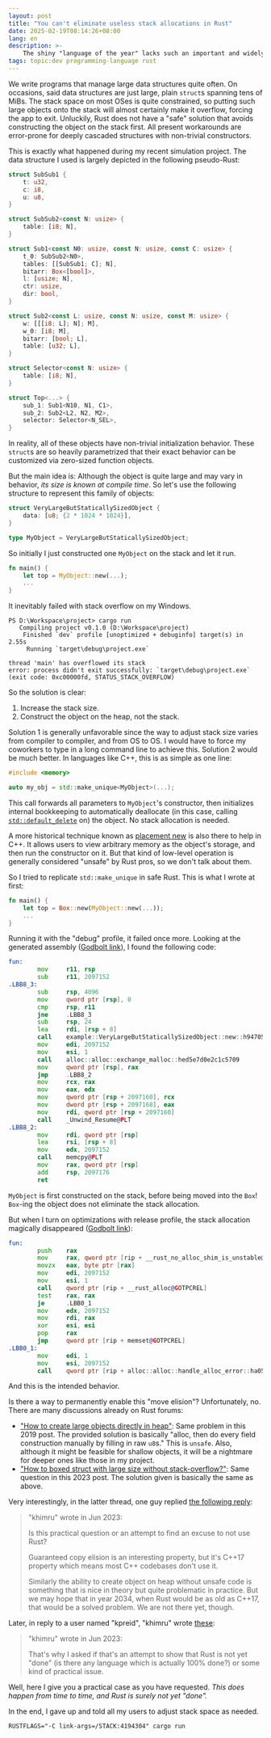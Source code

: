 ```yaml
---
layout: post
title: "You can't eliminate useless stack allocations in Rust"
date: 2025-02-19T08:14:26+08:00
lang: en
description: >-
    The shiny "language of the year" lacks such an important and widely-used feature.
tags: topic:dev programming-language rust
---
```


We write programs that manage large data structures quite often. On occasions, said data structures are just large, plain `struct`s spanning tens of MiBs. The stack space on most OSes is quite constrained, so putting such large objects onto the stack will almost certainly make it overflow, forcing the app to exit. Unluckily, Rust does not have a "safe" solution that avoids constructing the object on the stack first. All present workarounds are error-prone for deeply cascaded structures with non-trivial constructors.

This is exactly what happened during my recent simulation project. The data structure I used is largely depicted in the following pseudo-Rust:

```rust
struct SubSub1 {
    t: u32,
    c: i8,
    u: u8,
}

struct SubSub2<const N: usize> {
    table: [i8; N],
}

struct Sub1<const N0: usize, const N: usize, const C: usize> {
    t_0: SubSub2<N0>,
    tables: [[SubSub1; C]; N],
    bitarr: Box<[bool]>,
    l: [usize; N],
    ctr: usize,
    dir: bool,
}

struct Sub2<const L: usize, const N: usize, const M: usize> {
    w: [[[i8; L]; N]; M],
    w_0: [i8; M],
    bitarr: [bool; L],
    table: [u32; L],
}

struct Selector<const N: usize> {
    table: [i8; N],
}

struct Top<...> {
    sub_1: Sub1<N10, N1, C1>,
    sub_2: Sub2<L2, N2, M2>,
    selector: Selector<N_SEL>,
}
```

In reality, all of these objects have non-trivial initialization behavior. These `struct`s are so heavily parametrized that their exact behavior can be customized via zero-sized function objects.

But the main idea is: Although the object is quite large and may vary in behavior, *its size is known at compile time*. So let's use the following structure to represent this family of objects:

```rust
struct VeryLargeButStaticallySizedObject {
    data: [u8; {2 * 1024 * 1024}],
}

type MyObject = VeryLargeButStaticallySizedObject;
```

So initially I just constructed one `MyObject` on the stack and let it run.

```rust
fn main() {
    let top = MyObject::new(...);
    ...
}
```

It inevitably failed with stack overflow on my Windows.

```plain-text
PS D:\Workspace\project> cargo run            
   Compiling project v0.1.0 (D:\Workspace\project)
    Finished `dev` profile [unoptimized + debuginfo] target(s) in 2.55s
     Running `target\debug\project.exe`

thread 'main' has overflowed its stack
error: process didn't exit successfully: `target\debug\project.exe` (exit code: 0xc00000fd, STATUS_STACK_OVERFLOW)
```

So the solution is clear:

1. Increase the stack size.
2. Construct the object on the heap, not the stack.

Solution 1 is generally unfavorable since the way to adjust stack size varies from compiler to compiler, and from OS to OS. I would have to force my coworkers to type in a long command line to achieve this. Solution 2 would be much better. In languages like C++, this is as simple as one line:

```cpp
#include <memory>

auto my_obj = std::make_unique<MyObject>(...);
```

This call forwards all parameters to `MyObject`'s constructor, then initializes internal bookkeeping to automatically deallocate (in this case, calling [`std::default_delete`](https://en.cppreference.com/w/cpp/memory/default_delete) on) the object. No stack allocation is needed.

A more historical technique known as [placement new](https://en.cppreference.com/w/cpp/language/new#Placement_new) is also there to help in C++. It allows users to view arbitrary memory as the object's storage, and then run the constructor on it. But that kind of low-level operation is generally considered "unsafe" by Rust pros, so we don't talk about them.

So I tried to replicate `std::make_unique` in safe Rust. This is what I wrote at first:

```rust
fn main() {
    let top = Box::new(MyObject::new(...));
    ...
}
```

Running it with the "debug" profile, it failed once more. Looking at the generated assembly ([Godbolt link](https://godbolt.org/#g:!((g:!((g:!((h:codeEditor,i:(filename:'1',fontScale:14,fontUsePx:'0',j:1,lang:rust,selection:(endColumn:1,endLineNumber:17,positionColumn:1,positionLineNumber:17,selectionStartColumn:1,selectionStartLineNumber:17,startColumn:1,startLineNumber:17),source:'struct+VeryLargeButStaticallySizedObject+%7B%0A++++data:+%5Bu8%3B+2+*+1024+*+1024%5D,%0A%7D%0A%0Aimpl+MyObject+%7B%0A++++pub+fn+new()+-%3E+Self+%7B%0A++++++++Self+%7B+data:+%5B0%3B+2+*+1024+*+1024%5D+%7D%0A++++%7D%0A%7D%0A%0Atype+MyObject+%3D+VeryLargeButStaticallySizedObject%3B%0A%0A%23%5Bno_mangle%5D%0Apub+fn+fun()+-%3E+Box%3CMyObject%3E+%7B%0A++++Box::new(MyObject::new())%0A%7D%0A'),l:'5',n:'0',o:'Rust+source+%231',t:'0')),k:33.333333333333336,l:'4',n:'0',o:'',s:0,t:'0'),(g:!((h:compiler,i:(compiler:r1840,filters:(b:'0',binary:'1',binaryObject:'1',commentOnly:'0',debugCalls:'1',demangle:'0',directives:'0',execute:'1',intel:'0',libraryCode:'0',trim:'1',verboseDemangling:'0'),flagsViewOpen:'1',fontScale:14,fontUsePx:'0',j:1,lang:rust,libs:!(),options:'-C+opt-level%3D0+-g',overrides:!((name:stdver,value:c17)),selection:(endColumn:1,endLineNumber:1,positionColumn:1,positionLineNumber:1,selectionStartColumn:1,selectionStartLineNumber:1,startColumn:1,startLineNumber:1),source:1),l:'5',n:'0',o:'+rustc+1.84.0+(Editor+%231)',t:'0')),k:33.333333333333336,l:'4',n:'0',o:'',s:0,t:'0'),(g:!((h:output,i:(compilerName:'x86-64+gcc+14.2',editorid:1,fontScale:14,fontUsePx:'0',j:1,wrap:'1'),l:'5',n:'0',o:'Output+of+rustc+1.84.0+(Compiler+%231)',t:'0')),k:33.33333333333333,l:'4',n:'0',o:'',s:0,t:'0')),l:'2',n:'0',o:'',t:'0')),version:4)), I found the following code:

```asm
fun:
        mov     r11, rsp
        sub     r11, 2097152
.LBB8_3:
        sub     rsp, 4096
        mov     qword ptr [rsp], 0
        cmp     rsp, r11
        jne     .LBB8_3
        sub     rsp, 24
        lea     rdi, [rsp + 8]
        call    example::VeryLargeButStaticallySizedObject::new::h94705197ed0c48cf
        mov     edi, 2097152
        mov     esi, 1
        call    alloc::alloc::exchange_malloc::hed5e7d0e2c1c5709
        mov     qword ptr [rsp], rax
        jmp     .LBB8_2
        mov     rcx, rax
        mov     eax, edx
        mov     qword ptr [rsp + 2097160], rcx
        mov     dword ptr [rsp + 2097168], eax
        mov     rdi, qword ptr [rsp + 2097160]
        call    _Unwind_Resume@PLT
.LBB8_2:
        mov     rdi, qword ptr [rsp]
        lea     rsi, [rsp + 8]
        mov     edx, 2097152
        call    memcpy@PLT
        mov     rax, qword ptr [rsp]
        add     rsp, 2097176
        ret
```

`MyObject` is first constructed on the stack, before being moved into the `Box`! `Box`-ing the object does not eliminate the stack allocation.

But when I turn on optimizations with release profile, the stack allocation magically disappeared ([Godbolt link](https://godbolt.org/#g:!((g:!((g:!((h:codeEditor,i:(filename:'1',fontScale:14,fontUsePx:'0',j:1,lang:rust,selection:(endColumn:1,endLineNumber:17,positionColumn:1,positionLineNumber:17,selectionStartColumn:1,selectionStartLineNumber:17,startColumn:1,startLineNumber:17),source:'struct+VeryLargeButStaticallySizedObject+%7B%0A++++data:+%5Bu8%3B+2+*+1024+*+1024%5D,%0A%7D%0A%0Aimpl+MyObject+%7B%0A++++pub+fn+new()+-%3E+Self+%7B%0A++++++++Self+%7B+data:+%5B0%3B+2+*+1024+*+1024%5D+%7D%0A++++%7D%0A%7D%0A%0Atype+MyObject+%3D+VeryLargeButStaticallySizedObject%3B%0A%0A%23%5Bno_mangle%5D%0Apub+fn+fun()+-%3E+Box%3CMyObject%3E+%7B%0A++++Box::new(MyObject::new())%0A%7D%0A'),l:'5',n:'0',o:'Rust+source+%231',t:'0')),k:33.333333333333336,l:'4',n:'0',o:'',s:0,t:'0'),(g:!((h:compiler,i:(compiler:r1840,filters:(b:'0',binary:'1',binaryObject:'1',commentOnly:'0',debugCalls:'1',demangle:'0',directives:'0',execute:'1',intel:'0',libraryCode:'0',trim:'1',verboseDemangling:'0'),flagsViewOpen:'1',fontScale:14,fontUsePx:'0',j:1,lang:rust,libs:!(),options:'-C+opt-level%3D2+-g',overrides:!((name:stdver,value:c17)),selection:(endColumn:95,endLineNumber:18,positionColumn:95,positionLineNumber:18,selectionStartColumn:95,selectionStartLineNumber:18,startColumn:95,startLineNumber:18),source:1),l:'5',n:'0',o:'+rustc+1.84.0+(Editor+%231)',t:'0')),k:33.333333333333336,l:'4',n:'0',o:'',s:0,t:'0'),(g:!((h:output,i:(compilerName:'x86-64+gcc+14.2',editorid:1,fontScale:14,fontUsePx:'0',j:1,wrap:'1'),l:'5',n:'0',o:'Output+of+rustc+1.84.0+(Compiler+%231)',t:'0')),k:33.33333333333333,l:'4',n:'0',o:'',s:0,t:'0')),l:'2',n:'0',o:'',t:'0')),version:4)):

```asm
fun:
        push    rax
        mov     rax, qword ptr [rip + __rust_no_alloc_shim_is_unstable@GOTPCREL]
        movzx   eax, byte ptr [rax]
        mov     edi, 2097152
        mov     esi, 1
        call    qword ptr [rip + __rust_alloc@GOTPCREL]
        test    rax, rax
        je      .LBB0_1
        mov     edx, 2097152
        mov     rdi, rax
        xor     esi, esi
        pop     rax
        jmp     qword ptr [rip + memset@GOTPCREL]
.LBB0_1:
        mov     edi, 1
        mov     esi, 2097152
        call    qword ptr [rip + alloc::alloc::handle_alloc_error::ha0547c441587f574@GOTPCREL]
```

And this is the intended behavior.

Is there a way to permanently enable this "move elision"? Unfortunately, no. There are many discussions already on Rust forums:

* ["How to create large objects directly in heap"](https://users.rust-lang.org/t/how-to-create-large-objects-directly-in-heap/26405): Same problem in this 2019 post. The provided solution is basically "alloc, then do every field construction manually by filling in raw `u8`s." This is `unsafe`. Also, although it might be feasible for shallow objects, it will be a nightmare for deeper ones like those in my project.
* ["How to boxed struct with large size without stack-overflow?"](https://users.rust-lang.org/t/how-to-boxed-struct-with-large-size-without-stack-overflow/94961): Same question in this 2023 post. The solution given is basically the same as above.

Very interestingly, in the latter thread, one guy replied [the following reply](https://users.rust-lang.org/t/how-to-boxed-struct-with-large-size-without-stack-overflow/94961/14):

> "khimru" wrote in Jun 2023:
> 
> Is this practical question or an attempt to find an excuse to not use Rust?
> 
> Guaranteed copy elision is an interesting property, but it's C++17 property which means most C++ codebases don't use it.
> 
> Similarly the ability to create object on heap without unsafe code is something that is nice in theory but quite problematic in practice. But we may hope that in year 2034, when Rust would be as old as C++17, that would be a solved problem. We are not there yet, though.

Later, in reply to a user named "kpreid", "khimru" wrote [these](https://users.rust-lang.org/t/how-to-boxed-struct-with-large-size-without-stack-overflow/94961/16):

> "khimru" wrote in Jun 2023:
>
> That's why I asked if that's an attempt to show that Rust is not yet "done" (is there any language which is actually 100% done?) or some kind of practical issue.

Well, here I give you a practical case as you have requested. *This does happen from time to time, and Rust is surely not yet "done".*

In the end, I gave up and told all my users to adjust stack space as needed.

```plain-text
RUSTFLAGS="-C link-args=/STACK:4194304" cargo run
```
